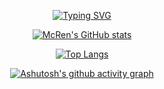 <div align="center">

[![Typing SVG](https://readme-typing-svg.demolab.com?font=Fira+Code&pause=5000&center=true&width=435&lines=Hello%2C+I'm+Matija+Sobo%C4%8Dan)](https://git.io/typing-svg)

[![McRen's GitHub stats](https://github-readme-stats.vercel.app/api?username=Rizek000&theme=github_dark&count_private=true&show_icons=true)](https://github.com/anuraghazra/github-readme-stats)

[![Top Langs](https://github-readme-stats.vercel.app/api/top-langs/?username=Rizek000&theme=github_dark)](https://github.com/anuraghazra/github-readme-stats)

[![Ashutosh's github activity graph](https://github-readme-activity-graph.cyclic.app/graph?username=Rizek000&theme=react-dark)](https://github.com/ashutosh00710/github-readme-activity-graph)

</div>



